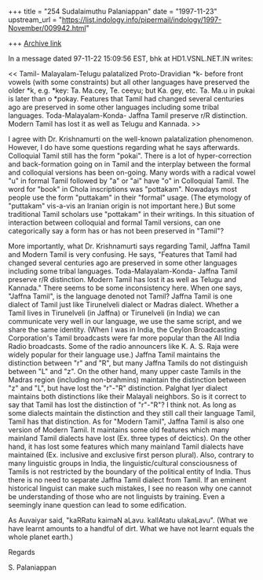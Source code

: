 +++
title = "254 Sudalaimuthu Palaniappan"
date = "1997-11-23"
upstream_url = "https://list.indology.info/pipermail/indology/1997-November/009942.html"

+++
[Archive link](https://list.indology.info/pipermail/indology/1997-November/009942.html)

In a message dated 97-11-22 15:09:56 EST, bhk at HD1.VSNL.NET.IN writes:

<< Tamil- Malayalam-Telugu palatalized
 Proto-Dravidian *k- before front vowels (with some constraints) but all
 other languages have preserved the older *k, e.g. *key: Ta. Ma.cey, Te.
 ceeyu; but Ka. gey, etc. Ta. Ma.u in pukai is later than o *pokay. Features
 that  Tamil had changed several centuries ago are preserved in some other
 languages including some tribal languages. Toda-Malayalam-Konda- Jaffna
 Tamil preserve r/R distinction. Modern Tamil has lost it as well as Telugu
 and Kannada.  >>

I agree with Dr. Krishnamurti on the well-known palatalization phenomenon.
However, I do have some questions regarding what he says afterwards.
Colloquial Tamil still has the form "pokai". There is a lot of
hyper-correction and back-formation going on in Tamil and the interplay
between the formal and colloquial versions has been on-going. Many words with
a radical vowel "u" in formal Tamil followed by "a" or "ai" have "o" in
Colloquial Tamil.  The word for "book" in Chola inscriptions was "pottakam".
Nowadays most people use the form "puttakam" in their "formal" usage. (The
etymology of "puttakam" vis-a-vis an Iranian origin is not important here.)
 But some traditional Tamil scholars use "pottakam" in their writings. In
this situation of interaction between colloquial and formal Tamil versions,
can one categorically say a form has or has not been preserved in "Tamil"?

More importantly,  what Dr. Krishnamurti says regarding Tamil, Jaffna Tamil
and Modern Tamil is very confusing.  He says, "Features that  Tamil had
changed several centuries ago are preserved in some other languages including
some tribal languages. Toda-Malayalam-Konda- Jaffna Tamil preserve r/R
distinction. Modern Tamil has lost it as well as Telugu and Kannada." There
seems to be some inconsistency here. When one says, "Jaffna Tamil", is the
language denoted not Tamil? Jaffna Tamil is one dialect of Tamil just like
Tirunelveli dialect or Madras dialect. Whether a Tamil lives in Tirunelveli
(in Jaffna) or Tirunelveli (in India) we can communicate very well in our
language, we use the same script, and we share the same identity. (When I was
in India, the Ceylon Broadcasting Corporation's Tamil broadcasts were far
more popular than the All India Radio broadcasts. Some of the radio
announcers like K. A. S. Raja were widely popular for their language use.)
Jaffna Tamil maintains the distinction between "r" and "R", but many Jaffna
Tamils do not distinguish between "L" and "z". On the other hand, many upper
caste Tamils in the Madras region (including non-brahmins) maintain the
distinction between "z" and "L", but have lost the "r"-"R" distinction.
Palghat Iyer dialect maintains both distinctions like their Malayali
neighbors. So is it correct to say that Tamil has lost the distinction of
"r"-"R"? I think not. As long as some dialects maintain the distinction and
they still call their language Tamil, Tamil has that distinction. As for
"Modern Tamil", Jaffna Tamil is also one version of Modern Tamil. It
maintains some old features which many mainland Tamil dialects have lost (Ex.
three types of deictics). On the other hand, it has lost some features which
many mainland Tamil dialects have maintained (Ex. inclusive and exclusive
first person plural). Also, contrary to many linguistic groups in India, the
linguistic/cultural consciousness of Tamils is not restricted by the boundary
of the political entity of India.  Thus there is no need to separate Jaffna
Tamil dialect from Tamil. If an eminent historical linguist can make such
mistakes, I see no reason why one cannot be understanding of those who are
not linguists by training.  Even a seemingly inane question can lead to some
edification.

As Auvaiyar said, "kaRRatu kaimaN aLavu. kallAtatu ulakaLavu". (What we have
learnt amounts to a handful of dirt. What we have not learnt equals the whole
planet earth.)


Regards

S. Palaniappan



